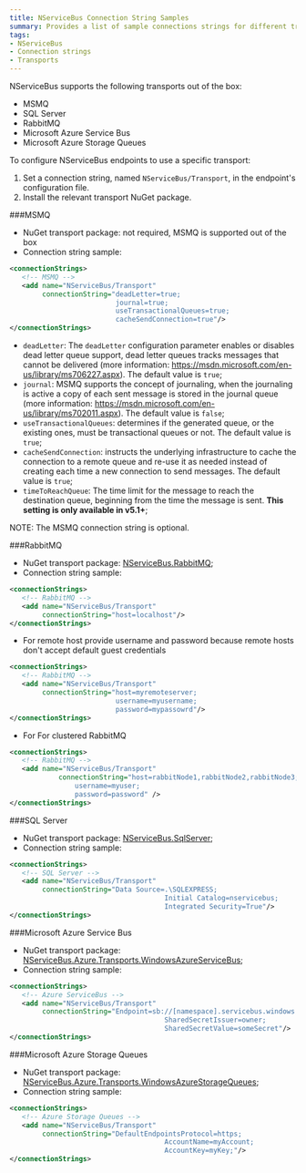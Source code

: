 ```yaml
---
title: NServiceBus Connection String Samples
summary: Provides a list of sample connections strings for different transports supported by NServiceBus.
tags:
- NServiceBus
- Connection strings
- Transports
---
```


NServiceBus supports the following transports out of the box:

* MSMQ
* SQL Server
* RabbitMQ
* Microsoft Azure Service Bus
* Microsoft Azure Storage Queues

To configure NServiceBus endpoints to use a specific transport:

1. Set a connection string, named `NServiceBus/Transport`, in the endpoint's configuration file.
1. Install the relevant transport NuGet package.

###MSMQ

* NuGet transport package: not required, MSMQ is supported out of the box
* Connection string sample:

```xml
<connectionStrings>
   <!-- MSMQ -->
   <add name="NServiceBus/Transport"
        connectionString="deadLetter=true;
                          journal=true;
                          useTransactionalQueues=true;
                          cacheSendConnection=true"/>
</connectionStrings>
```

* `deadLetter`: The `deadLetter` configuration parameter enables or disables dead letter queue support, dead letter queues tracks messages that cannot be delivered (more information: https://msdn.microsoft.com/en-us/library/ms706227.aspx). The default value is `true`;
* `journal`: MSMQ supports the concept of journaling, when the journaling is active a copy of each sent message is stored in the journal queue (more information: https://msdn.microsoft.com/en-us/library/ms702011.aspx). The default value is `false`;
* `useTransactionalQueues`: determines if the generated queue, or the existing ones, must be transactional queues or not. The default value is `true`;
* `cacheSendConnection`: instructs the underlying infrastructure to cache the connection to a remote queue and re-use it as needed instead of creating each time a new connection to send messages. The default value is `true`;
* `timeToReachQueue`: The time limit for the message to reach the destination queue, beginning from the time the message is sent. **This setting is only available in v5.1+**;

NOTE: The MSMQ connection string is optional.

<!--

###ActiveMQ

* NuGet transport package: [NServiceBus.ActiveMQ](https://www.nuget.org/packages/NServiceBus.ActiveMQ/);
* Connection string sample:

```xml
<connectionStrings>
   <add name="NServiceBus/Transport"
        connectionString="ServerUrl=activemq:tcp://localhost:61616"/>
</connectionStrings>
```

-->

###RabbitMQ

* NuGet transport package: [NServiceBus.RabbitMQ](https://www.nuget.org/packages/NServiceBus.RabbitMQ/);
* Connection string sample:

```xml
<connectionStrings>
   <!-- RabbitMQ -->
   <add name="NServiceBus/Transport"
        connectionString="host=localhost"/>
</connectionStrings>
```

* For remote host provide username and password because remote hosts don't accept default guest credentials

```xml
<connectionStrings>
   <!-- RabbitMQ -->
   <add name="NServiceBus/Transport"
        connectionString="host=myremoteserver;
                          username=myusername;
                          password=mypassowrd"/>
</connectionStrings>
```

* For For clustered RabbitMQ 

```xml
<connectionStrings>
   <!-- RabbitMQ -->
   <add name="NServiceBus/Transport" 
			connectionString="host=rabbitNode1,rabbitNode2,rabbitNode3;
				username=myuser;
				password=password" />
</connectionStrings>
```

###SQL Server

* NuGet transport package: [NServiceBus.SqlServer](https://www.nuget.org/packages/NServiceBus.SqlServer/);
* Connection string sample:
   
```xml
<connectionStrings>
   <!-- SQL Server -->
   <add name="NServiceBus/Transport"
        connectionString="Data Source=.\SQLEXPRESS;
                                      Initial Catalog=nservicebus;
                                      Integrated Security=True"/>
</connectionStrings>
```

###Microsoft Azure Service Bus

* NuGet transport package: [NServiceBus.Azure.Transports.WindowsAzureServiceBus](https://www.nuget.org/packages/NServiceBus.Azure.Transports.WindowsAzureServiceBus/);
* Connection string sample:

```xml
<connectionStrings>
   <!-- Azure ServiceBus -->
   <add name="NServiceBus/Transport"
        connectionString="Endpoint=sb://[namespace].servicebus.windows.net;
                                      SharedSecretIssuer=owner;
                                      SharedSecretValue=someSecret"/>
</connectionStrings>
```

###Microsoft Azure Storage Queues

* NuGet transport package: [NServiceBus.Azure.Transports.WindowsAzureStorageQueues](https://www.nuget.org/packages/NServiceBus.Azure.Transports.WindowsAzureStorageQueues/);
* Connection string sample:

```xml
<connectionStrings>
   <!-- Azure Storage Queues -->
   <add name="NServiceBus/Transport"
        connectionString="DefaultEndpointsProtocol=https;
                                      AccountName=myAccount;
                                      AccountKey=myKey;"/>
</connectionStrings>
```
